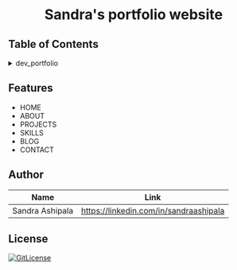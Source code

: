 <h1 align="center">Sandra's portfolio website</h1>

## Table of Contents

<details>
<summary>dev_portfolio</summary>

- [Application Description](#application-description)
- [Table of Contents](#table-of-contents)
- [Features](#features)
- [Author](#author)
- [License](#license)

</details>

## Features

- HOME
- ABOUT
- PROJECTS
- SKILLS
- BLOG
- CONTACT


## Author

| Name            | Link                                   |
| --------------- | -------------------------------------- |
| Sandra Ashipala | https://linkedin.com/in/sandraashipala |

## License

[![GitLicense](https://img.shields.io/badge/License-Apache-lime.svg)](https://github.com/sandramsc/dev_portfolio/blob/main/LICENSE)

